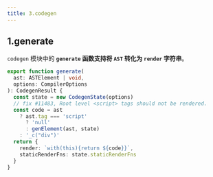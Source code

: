 ```yaml
---
title: 3.codegen
---
```


## 1.generate

`codegen` 模块中的 **`generate` 函数支持将 `AST` 转化为 `render` 字符串**。

```ts
export function generate(
  ast: ASTElement | void,
  options: CompilerOptions
): CodegenResult {
  const state = new CodegenState(options)
  // fix #11483, Root level <script> tags should not be rendered.
  const code = ast
    ? ast.tag === 'script'
      ? 'null'
      : genElement(ast, state)
    : '_c("div")'
  return {
    render: `with(this){return ${code}}`,
    staticRenderFns: state.staticRenderFns
  }
}
```
